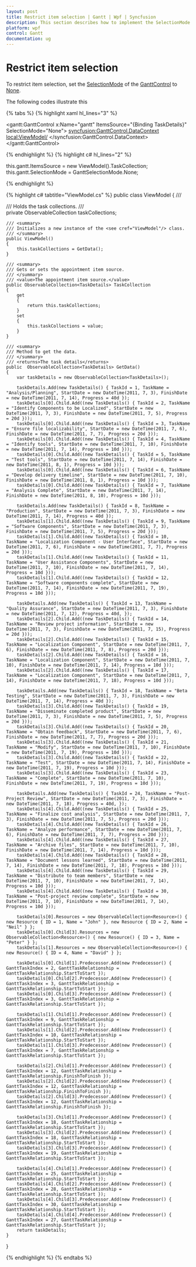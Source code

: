 ```yaml
---
layout: post
title: Restrict item selection | Gantt | Wpf | Syncfusion
description: This section describes how to implement the SelectionMode behavior in the Syncfusion Essential Studio WPF Gantt control.
platform: wpf
control: Gantt
documentation: ug
---
```


# Restrict item selection

To restrict item selection, set the [SelectionMode](https://help.syncfusion.com/cr/wpf/Syncfusion.Windows.Controls.Gantt.GanttControl.html#Syncfusion_Windows_Controls_Gantt_GanttControl_SelectionMode) of the [GanttControl](https://help.syncfusion.com/cr/wpf/Syncfusion.Windows.Controls.Gantt.GanttControl.html) to [None](https://help.syncfusion.com/cr/wpf/Syncfusion.Windows.Controls.Gantt.GanttSelectionMode.html#Syncfusion_Windows_Controls_Gantt_GanttSelectionMode_None). 

The following codes illustrate this

{% tabs %}
{% highlight xaml hl_lines="3" %}

<gantt:GanttControl x:Name="gantt"
                    ItemsSource="{Binding TaskDetails}"
                    SelectionMode="None">
    <syncfusion:GanttControl.DataContext>
        <local:ViewModel/>
    </syncfusion:GanttControl.DataContext>
</gantt:GanttControl>

{% endhighlight  %}
{% highlight c# hl_lines="2" %}

this.gantt.ItemsSource = new ViewModel().TaskCollection;
this.gantt.SelectionMode = GanttSelectionMode.None;

{% endhighlight  %}

{% highlight c# tabtitle="ViewModel.cs" %}
 public class ViewModel
 {
    /// <summary>
    /// Holds the task collections.
    /// </summary>
    private ObservableCollection<TaskDetails> taskCollections;

    /// <summary>
    /// Initializes a new instance of the <see cref="ViewModel"/> class.
    /// </summary>
    public ViewModel()
    {
        this.taskCollections = GetData();
    }
    
    /// <summary>
    /// Gets or sets the appointment item source.
    /// </summary>
    /// <value>The appointment item source.</value>
    public ObservableCollection<TaskDetails> TaskCollection
    {
        get
        {
            return this.taskCollections;
        }
        set
        {
            this.taskCollections = value;
        }
    }

    /// <summary>
    /// Method to get the data.
    /// </summary>
    /// <returns>The task details</returns>
    public  ObservableCollection<TaskDetails> GetData()
    {
        var taskDetails = new ObservableCollection<TaskDetails>();

        taskDetails.Add(new TaskDetails() { TaskId = 1, TaskName = "Analysis/Planning", StartDate = new DateTime(2011, 7, 3), FinishDate = new DateTime(2011, 7, 14), Progress = 40d });
        taskDetails[0].Child.Add((new TaskDetails() { TaskId = 2, TaskName = "Identify Components to be Localized", StartDate = new DateTime(2011, 7, 3), FinishDate = new DateTime(2011, 7, 5), Progress = 20d }));
        taskDetails[0].Child.Add((new TaskDetails() { TaskId = 3, TaskName = "Ensure file localizability", StartDate = new DateTime(2011, 7, 6), FinishDate = new DateTime(2011, 7, 7), Progress = 20d }));
        taskDetails[0].Child.Add((new TaskDetails() { TaskId = 4, TaskName = "Identify tools", StartDate = new DateTime(2011, 7, 10), FinishDate = new DateTime(2011, 7, 14), Progress = 10d }));
        taskDetails[0].Child.Add((new TaskDetails() { TaskId = 5, TaskName = "Test tools", StartDate = new DateTime(2011, 7, 14), FinishDate = new DateTime(2011, 8, 1), Progress = 10d }));
        taskDetails[0].Child.Add((new TaskDetails() { TaskId = 6, TaskName = "Develop delivery timeline", StartDate = new DateTime(2011, 7, 10), FinishDate = new DateTime(2011, 8, 1), Progress = 10d }));
        taskDetails[0].Child.Add((new TaskDetails() { TaskId = 7, TaskName = "Analysis Complete", StartDate = new DateTime(2011, 7, 14), FinishDate = new DateTime(2011, 8, 10), Progress = 10d }));

        taskDetails.Add(new TaskDetails() { TaskId = 8, TaskName = "Production", StartDate = new DateTime(2011, 7, 3), FinishDate = new DateTime(2011, 7, 14), Progress = 40d });
        taskDetails[1].Child.Add((new TaskDetails() { TaskId = 9, TaskName = "Software Components", StartDate = new DateTime(2011, 7, 3), FinishDate = new DateTime(2011, 7, 5), Progress = 20d }));
        taskDetails[1].Child.Add((new TaskDetails() { TaskId = 10, TaskName = "Localization Component - User Interface", StartDate = new DateTime(2011, 7, 6), FinishDate = new DateTime(2011, 7, 7), Progress = 20d }));
        taskDetails[1].Child.Add((new TaskDetails() { TaskId = 11, TaskName = "User Assistance Components", StartDate = new DateTime(2011, 7, 10), FinishDate = new DateTime(2011, 7, 14), Progress = 10d }));
        taskDetails[1].Child.Add((new TaskDetails() { TaskId = 12, TaskName = "Software components complete", StartDate = new DateTime(2011, 7, 14), FinishDate = new DateTime(2011, 7, 19), Progress = 10d }));

        taskDetails.Add(new TaskDetails() { TaskId = 13, TaskName = "Quality Assurance", StartDate = new DateTime(2011, 7, 3), FinishDate = new DateTime(2011, 7, 12), Progress = 40d, });
        taskDetails[2].Child.Add((new TaskDetails() { TaskId = 14, TaskName = "Review project information", StartDate = new DateTime(2011, 7, 3), FinishDate = new DateTime(2011, 7, 15), Progress = 20d }));
        taskDetails[2].Child.Add((new TaskDetails() { TaskId = 15, TaskName = "Localization Component", StartDate = new DateTime(2011, 7, 6), FinishDate = new DateTime(2011, 7, 8), Progress = 20d }));
        taskDetails[2].Child.Add((new TaskDetails() { TaskId = 16, TaskName = "Localization Component", StartDate = new DateTime(2011, 7, 10), FinishDate = new DateTime(2011, 7, 14), Progress = 10d }));
        taskDetails[2].Child.Add((new TaskDetails() { TaskId = 17, TaskName = "Localization Component", StartDate = new DateTime(2011, 7, 14), FinishDate = new DateTime(2011, 7, 18), Progress = 10d }));

        taskDetails.Add(new TaskDetails() { TaskId = 18, TaskName = "Beta Testing", StartDate = new DateTime(2011, 7, 3), FinishDate = new DateTime(2011, 7, 14), Progress = 40d });
        taskDetails[3].Child.Add((new TaskDetails() { TaskId = 19, TaskName = "Disseminate completed product", StartDate = new DateTime(2011, 7, 3), FinishDate = new DateTime(2011, 7, 5), Progress = 20d }));
        taskDetails[3].Child.Add((new TaskDetails() { TaskId = 20, TaskName = "Obtain feedback", StartDate = new DateTime(2011, 7, 6), FinishDate = new DateTime(2011, 7, 7), Progress = 20d }));
        taskDetails[3].Child.Add((new TaskDetails() { TaskId = 21, TaskName = "Modify", StartDate = new DateTime(2011, 7, 10), FinishDate = new DateTime(2011, 7, 19), Progress = 10d }));
        taskDetails[3].Child.Add((new TaskDetails() { TaskId = 22, TaskName = "Test", StartDate = new DateTime(2011, 7, 14), FinishDate = new DateTime(2011, 7, 19), Progress = 10d }));
        taskDetails[3].Child.Add((new TaskDetails() { TaskId = 23, TaskName = "Complete", StartDate = new DateTime(2011, 7, 10), FinishDate = new DateTime(2011, 7, 19), Progress = 10d }));

        taskDetails.Add(new TaskDetails() { TaskId = 24, TaskName = "Post-Project Review", StartDate = new DateTime(2011, 7, 3), FinishDate = new DateTime(2011, 7, 18), Progress = 40d, });
        taskDetails[4].Child.Add((new TaskDetails() { TaskId = 25, TaskName = "Finalize cost analysis", StartDate = new DateTime(2011, 7, 3), FinishDate = new DateTime(2011, 7, 5), Progress = 20d }));
        taskDetails[4].Child.Add((new TaskDetails() { TaskId = 26, TaskName = "Analyze performance", StartDate = new DateTime(2011, 7, 6), FinishDate = new DateTime(2011, 7, 7), Progress = 20d }));
        taskDetails[4].Child.Add((new TaskDetails() { TaskId = 27, TaskName = "Archive files", StartDate = new DateTime(2011, 7, 10), FinishDate = new DateTime(2011, 7, 14), Progress = 10d }));
        taskDetails[4].Child.Add((new TaskDetails() { TaskId = 28, TaskName = "Document lessons learned", StartDate = new DateTime(2011, 7, 14), FinishDate = new DateTime(2011, 7, 18), Progress = 10d }));
        taskDetails[4].Child.Add((new TaskDetails() { TaskId = 29, TaskName = "Distribute to team members", StartDate = new DateTime(2011, 7, 10), FinishDate = new DateTime(2011, 7, 14), Progress = 10d }));
        taskDetails[4].Child.Add((new TaskDetails() { TaskId = 30, TaskName = "Post-project review complete", StartDate = new DateTime(2011, 7, 10), FinishDate = new DateTime(2011, 7, 14), Progress = 10d }));

        taskDetails[0].Resources = new ObservableCollection<Resource>() { new Resource { ID = 1, Name = "John" }, new Resource { ID = 2, Name = "Neil" } };
        taskDetails[0].Child[3].Resources = new ObservableCollection<Resource>() { new Resource() { ID = 3, Name = "Peter" } };
        taskDetails[1].Resources = new ObservableCollection<Resource>() { new Resource() { ID = 4, Name = "David" } };

        taskDetails[0].Child[1].Predecessor.Add(new Predecessor() { GanttTaskIndex = 2, GanttTaskRelationship = GanttTaskRelationship.StartToStart });
        taskDetails[0].Child[2].Predecessor.Add(new Predecessor() { GanttTaskIndex = 3, GanttTaskRelationship = GanttTaskRelationship.StartToStart });
        taskDetails[0].Child[3].Predecessor.Add(new Predecessor() { GanttTaskIndex = 3, GanttTaskRelationship = GanttTaskRelationship.StartToStart });

        taskDetails[1].Child[1].Predecessor.Add(new Predecessor() { GanttTaskIndex = 9, GanttTaskRelationship = GanttTaskRelationship.StartToStart });
        taskDetails[1].Child[2].Predecessor.Add(new Predecessor() { GanttTaskIndex = 10, GanttTaskRelationship = GanttTaskRelationship.StartToStart });
        taskDetails[1].Child[3].Predecessor.Add(new Predecessor() { GanttTaskIndex = 7, GanttTaskRelationship = GanttTaskRelationship.StartToStart });

        taskDetails[2].Child[1].Predecessor.Add(new Predecessor() { GanttTaskIndex = 12, GanttTaskRelationship = GanttTaskRelationship.FinishToFinish });
        taskDetails[2].Child[2].Predecessor.Add(new Predecessor() { GanttTaskIndex = 12, GanttTaskRelationship = GanttTaskRelationship.FinishToFinish });
        taskDetails[2].Child[3].Predecessor.Add(new Predecessor() { GanttTaskIndex = 12, GanttTaskRelationship = GanttTaskRelationship.FinishToFinish });

        taskDetails[3].Child[1].Predecessor.Add(new Predecessor() { GanttTaskIndex = 18, GanttTaskRelationship = GanttTaskRelationship.StartToStart });
        taskDetails[3].Child[2].Predecessor.Add(new Predecessor() { GanttTaskIndex = 18, GanttTaskRelationship = GanttTaskRelationship.StartToStart });
        taskDetails[3].Child[3].Predecessor.Add(new Predecessor() { GanttTaskIndex = 19, GanttTaskRelationship = GanttTaskRelationship.StartToStart });

        taskDetails[4].Child[1].Predecessor.Add(new Predecessor() { GanttTaskIndex = 25, GanttTaskRelationship = GanttTaskRelationship.StartToStart });
        taskDetails[4].Child[2].Predecessor.Add(new Predecessor() { GanttTaskIndex = 28, GanttTaskRelationship = GanttTaskRelationship.StartToStart });
        taskDetails[4].Child[3].Predecessor.Add(new Predecessor() { GanttTaskIndex = 30, GanttTaskRelationship = GanttTaskRelationship.StartToStart });
        taskDetails[4].Child[4].Predecessor.Add(new Predecessor() { GanttTaskIndex = 27, GanttTaskRelationship = GanttTaskRelationship.StartToStart });
        return taskDetails;
    }
}

{% endhighlight %}
{% endtabs %}
